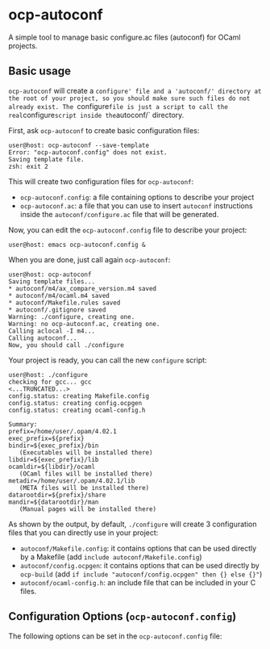 # ocp-autoconf

A simple tool to manage basic configure.ac files (autoconf) for OCaml projects.

## Basic usage

`ocp-autoconf` will create a `configure' file and a 'autoconf/'
directory at the root of your project, so you should make sure such
files do not already exist. The `configure` file is just a script to
call the real `configure` script inside the `autoconf/` directory.

First, ask `ocp-autoconf` to create basic configuration files:

```
user@host: ocp-autoconf --save-template
Error: "ocp-autoconf.config" does not exist.
Saving template file.
zsh: exit 2
```

This will create two configuration files for `ocp-autoconf`:
* `ocp-autoconf.config`: a file containing options to describe your project
* `ocp-autoconf.ac`: a file that you can use to insert `autoconf` instructions
    inside the `autoconf/configure.ac` file that will be generated.

Now, you can edit the `ocp-autoconf.config` file to describe your project:

```
user@host: emacs ocp-autoconf.config &
```

When you are done, just call again `ocp-autoconf`:

```
user@host: ocp-autoconf
Saving template files...
* autoconf/m4/ax_compare_version.m4 saved
* autoconf/m4/ocaml.m4 saved
* autoconf/Makefile.rules saved
* autoconf/.gitignore saved
Warning: ./configure, creating one.
Warning: no ocp-autoconf.ac, creating one.
Calling aclocal -I m4...
Calling autoconf...
Now, you should call ./configure
```

Your project is ready, you can call the new `configure` script:

```
user@host: ./configure
checking for gcc... gcc
<...TRUNCATED...>
config.status: creating Makefile.config
config.status: creating config.ocpgen
config.status: creating ocaml-config.h

Summary:
prefix=/home/user/.opam/4.02.1
exec_prefix=${prefix}
bindir=${exec_prefix}/bin
   (Executables will be installed there)
libdir=${exec_prefix}/lib
ocamldir=${libdir}/ocaml
   (OCaml files will be installed there)
metadir=/home/user/.opam/4.02.1/lib
   (META files will be installed there)
datarootdir=${prefix}/share
mandir=${datarootdir}/man
   (Manual pages will be installed there)
```

As shown by the output, by default, `./configure` will create 3 configuration
files that you can directly use in your project:
* `autoconf/Makefile.config`: it contains options that can be used directly
  by a Makefile (add `include autoconf/Makefile.config`)
* `autoconf/config.ocpgen`: it contains options that can be used directly
  by `ocp-build` (add `if include "autoconf/config.ocpgen" then {} else {}"`)
* `autoconf/ocaml-config.h`: an include file that can be included in
  your C files.

## Configuration Options (`ocp-autoconf.config`)

The following options can be set in the `ocp-autoconf.config` file:

